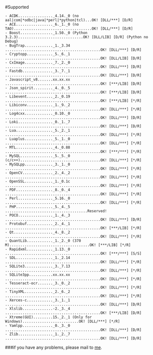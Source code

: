 #Supported

    - ACDK................_4.14._0 (no aal|com|*odbc|java|*perl|*python|tcl)...OK! [DLL/***] [D/R]  
    - ACE................._6._1._0 (no TAO)....................................OK! [DLL/***] [D/R]  
    - Boost..............._1.50._0 (Python 3.2.3)..............................OK! [DLL/LIB] [D/R] (Python no Debug)  
    - BugTrap............._1._3.34 ............................................OK! [DLL/***] [D/R]  
    - Cryptopp............_5._6._1 ............................................OK! [DLL/LIB] [D/R]  
    - CxImage............._7._2._0 ............................................OK! [DLL/***] [D/R]  
    - Fastdb.............._3._7._1 ............................................OK! [DLL/***] [D/R]  
    - Javascript_v8.......xx.xx.xx ............................................OK! [***/LIB] [D/R]  
    - Json_spirit........._4._0._5 ............................................OK! [***/LIB] [D/R]  
    - Libevent............_2._0.19 ............................................OK! [***/LIB] [*/R]  
    - Libiconv............_1._9._2 ............................................OK! [DLL/***] [*/R]  
    - Log4cxx............._0.10._0 ............................................OK! [DLL/***] [D/R]  
    - Loki................_0._1._7 ............................................OK! [DLL/***] [D/R]  
    - Lua................._5._2._1 ............................................OK! [DLL/***] [*/R]  
    - Luaplus............._5._1._0 ............................................OK! [DLL/***] [*/R]  
    - MTL................._4._0.88 ............................................OK! [***/***] [*/R]  
    - MySQL..............._5._5._0 (c/c++).....................................OK! [DLL/***] [*/R]  
    - MySQLpp............._3._1._0 ............................................OK! [DLL/***] [*/R]  
    - OpenCV.............._2._4._2 ............................................OK! [DLL/***] [*/R]   
    - OpenSSL............._1._0.1c ............................................OK! [DLL/***] [*/R]   
    - PDF................._8._0._4 ............................................OK! [DLL/***] [*/R]  
    - Perl................_5.16._0 ............................................OK! [DLL/***] [*/R]  
    - PHP................._5._4._5 ......................................Reserved!  
    - POCO................_1._4._3 ............................................OK! [DLL/***] [D/R]  
    - Protobuf............_2._4._1 ............................................OK! [***/LIB] [*/R]  
    - Qt.................._4._8._2 ............................................OK! [DLL/***] [*/R]  
    - QuantLib............_1._2._0 (370 M).....................................OK! [***/LIB] [*/R]  
    - Rapidxml............_1.13._0 ............................................OK! [***/***] [S/S]  
    - SDL................._1._2.14 ............................................OK! [DLL/***] [*/R]  
    - SQLite3............._3._7.13 ............................................OK! [DLL/***] [*/R]  
    - SQLite3pp...........xx.xx.xx ............................................OK! [DLL/***] [*/R]  
    - Tesseract-ocr......._3._0._2 ............................................OK! [DLL/***] [*/R]  
    - TinyXML............._2._6._2 ............................................OK! [DLL/***] [*/R]  
    - Xerces-c............_3._1._1 ............................................OK! [DLL/***] [D/R]  
    - Xlslib..............-2._3._4 ............................................OK! [***/LIB] [D/R]  
    - Xtreme(GUI).........15._2._1 (Only for Windows)..........................OK! [DLL/***] [*/R]  
    - Yamlpp.............._0._3._0 ............................................OK! [DLL/***] [D/R]  
    - Zlib................_1._2._7 ............................................OK! [DLL/***] [D/R]   

###if you have any problems, please mail to [me](mailto:wisbyme@yahoo.com).  
